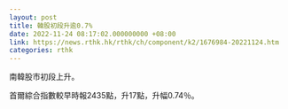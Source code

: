 ```yaml
---
layout: post
title: 韓股初段升逾0.7%
date: 2022-11-24 08:17:02.000000000 +08:00
link: https://news.rthk.hk/rthk/ch/component/k2/1676984-20221124.htm
categories: rthk
---
```


南韓股市初段上升。

首爾綜合指數較早時報2435點，升17點，升幅0.74％。
